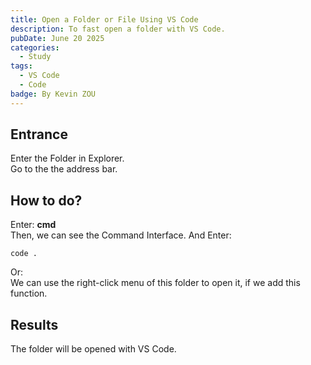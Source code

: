 ```yaml
---
title: Open a Folder or File Using VS Code
description: To fast open a folder with VS Code.
pubDate: June 20 2025
categories:
  - Study
tags:
  - VS Code
  - Code
badge: By Kevin ZOU
---
```


## Entrance

Enter the Folder in Explorer.<br>
Go to the the address bar.
## How to do?
Enter: **cmd**  
Then, we can see the Command Interface. And Enter: 
```
code .
```
Or:  
We can use the right-click menu of this folder to open it, if we add this function.

## Results

The folder will be opened with VS Code.
